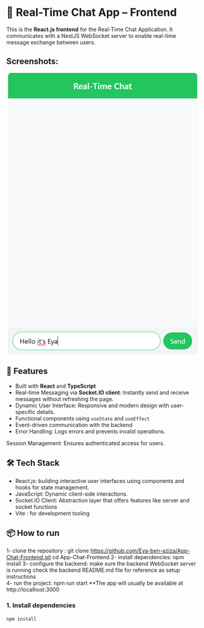 # 💬 Real-Time Chat App – Frontend

This is the **React.js frontend** for the Real-Time Chat Application. It communicates with a NestJS WebSocket server to enable real-time message exchange between users.

## Screenshots:
![app_screenshot](./screenshotApp.png)


## 🚀 Features

- Built with **React** and **TypeScript**
- Real-time Messaging via **Socket.IO client**: Instantly send and receive messages without refreshing the page.
- Dynamic User Interface: Responsive and modern design with user-specific details.
- Functional components using `useState` and `useEffect`
- Event-driven communication with the backend
- Error Handling: Logs errors and prevents invalid operations.

Session Management: Ensures authenticated access for users.

## 🛠 Tech Stack

- React.js: building interactive user interfaces using components and hooks for state management.
- JavaScript: Dynamic client-side interactions.
- Socket.IO Client: Abstraction layer that offers features like server and socket functions
- Vite : for development tooling 

## 📦 How to run
1- clone the repository :
    git clone https://github.com/Eya-ben-aziza/App-Chat-Frontend.git
      cd App-Chat-Frontend
2- install dependencies:
    npm install
3- configure the backend:
    make sure the backend WebSocket server is running
    check the backend README.md file for reference as setup instructions      
4- run the project: 
    npm run start
**The app will usually be available at http://localhost:3000
### 1. Install dependencies

```bash
npm install

